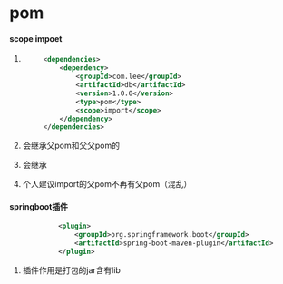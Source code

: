 # pom

#### scope impoet

1. ```xml
   		<dependencies>
   			<dependency>
   				<groupId>com.lee</groupId>
   				<artifactId>db</artifactId>
   				<version>1.0.0</version>
   				<type>pom</type>
   				<scope>import</scope>
   			</dependency>
   		</dependencies>
   ```

   

2. 会继承父pom和父父pom的<dependencyManagement>

3. 会继承<properties>

4. 个人建议import的父pom不再有父pom（混乱）

#### springboot插件

```xml
            <plugin>
                <groupId>org.springframework.boot</groupId>
                <artifactId>spring-boot-maven-plugin</artifactId>
            </plugin>
```

1. 插件作用是打包的jar含有lib

